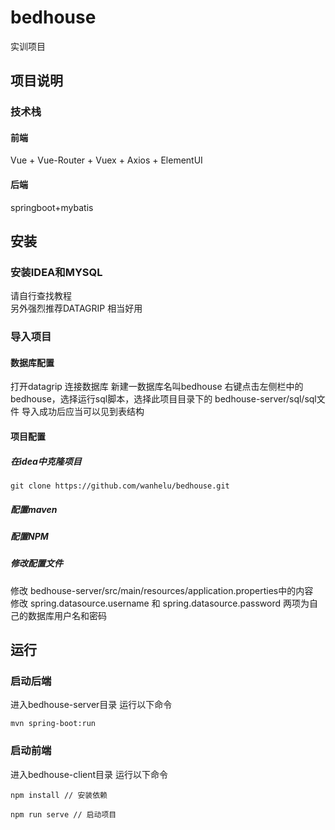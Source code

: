 # bedhouse
实训项目
## 项目说明
### 技术栈
#### 前端
Vue + Vue-Router + Vuex + Axios + ElementUI
#### 后端
springboot+mybatis
## 安装
### 安装IDEA和MYSQL
请自行查找教程  
另外强烈推荐DATAGRIP 相当好用
### 导入项目
#### 数据库配置
打开datagrip 连接数据库 新建一数据库名叫bedhouse 右键点击左侧栏中的bedhouse，选择运行sql脚本，选择此项目目录下的 bedhouse-server/sql/sql文件 导入成功后应当可以见到表结构
#### 项目配置
##### 在idea中克隆项目
```
git clone https://github.com/wanhelu/bedhouse.git
```
##### 配置maven
##### 配置NPM
##### 修改配置文件
修改 bedhouse-server/src/main/resources/application.properties中的内容  
修改 spring.datasource.username 和 spring.datasource.password 两项为自己的数据库用户名和密码
## 运行
### 启动后端
进入bedhouse-server目录 运行以下命令
```
mvn spring-boot:run
```
### 启动前端
进入bedhouse-client目录 运行以下命令
```
npm install // 安装依赖

npm run serve // 启动项目
```